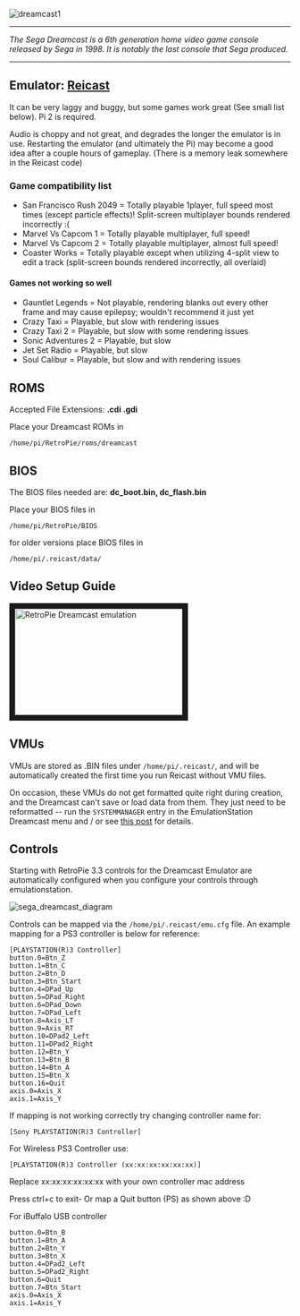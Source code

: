 ![dreamcast1](https://cloud.githubusercontent.com/assets/10035308/11576152/e9f8f372-99d1-11e5-8e01-d50cf572e6cd.png)
***
_The Sega Dreamcast is a 6th generation home video game console released by Sega in 1998. It is notably the last console that Sega produced._
***
## Emulator: [Reicast](https://github.com/reicast/reicast-emulator) 

It can be very laggy and buggy, but some games work great (See small list below). Pi 2 is required.  

Audio is choppy and not great, and degrades the longer the emulator is in use.  Restarting the emulator (and ultimately the Pi) may become a good idea after a couple hours of gameplay.  (There is a memory leak somewhere in the Reicast code)

### Game compatibility list

* San Francisco Rush 2049 = Totally playable 1player, full speed most times (except particle effects)!  Split-screen multiplayer bounds rendered incorrectly :(
* Marvel Vs Capcom 1 = Totally playable multiplayer, full speed!
* Marvel Vs Capcom 2 = Totally playable multiplayer, almost full speed!
* Coaster Works = Totally playable except when utilizing 4-split view to edit a track (split-screen bounds rendered incorrectly, all overlaid)

#### Games not working so well

* Gauntlet Legends = Not playable, rendering blanks out every other frame and may cause epilepsy; wouldn't recommend it just yet
* Crazy Taxi = Playable, but slow with rendering issues
* Crazy Taxi 2 = Playable, but slow with some rendering issues
* Sonic Adventures 2 = Playable, but slow 
* Jet Set Radio = Playable, but slow
* Soul Calibur = Playable, but slow and with rendering issues



## ROMS

Accepted File Extensions: **.cdi .gdi** 

Place your Dreamcast ROMs in
```
/home/pi/RetroPie/roms/dreamcast
```

## BIOS

The BIOS files needed are: **dc_boot.bin, dc_flash.bin**

Place your BIOS files in
```
/home/pi/RetroPie/BIOS
```
for older versions place BIOS files in
```
/home/pi/.reicast/data/
```

## Video Setup Guide  

<a href="https://www.youtube.com/watch?v=yAB0_kkaa5s
" target="_blank"><img src="https://i.ytimg.com/vi_webp/yAB0_kkaa5s/mqdefault.webp" 
alt="RetroPie Dreamcast emulation" width="300" height="190" border="10" /></a>  


## VMUs

VMUs are stored as .BIN files under `/home/pi/.reicast/`, and will be automatically created the first time you run Reicast without VMU files.  

On occasion, these VMUs do not get formatted quite right during creation, and the Dreamcast can't save or load data from them.  They just need to be reformatted -- run the `SYSTEMMANAGER` entry in the EmulationStation Dreamcast menu and / or see [this post](http://blog.petrockblock.com/forums/topic/configuring-controllers-in-reicast/page/2/#post-99715) for details.

## Controls
Starting with RetroPie 3.3 controls for the Dreamcast Emulator are automatically configured when you configure your controls through emulationstation.

![sega_dreamcast_diagram](https://cloud.githubusercontent.com/assets/10035308/11432087/ae992b58-9463-11e5-928e-1ff3689c421d.png)

Controls can be mapped via the `/home/pi/.reicast/emu.cfg` file. An example mapping for a PS3 controller is below for reference:

```
[PLAYSTATION(R)3 Controller]
button.0=Btn_Z
button.1=Btn_C
button.2=Btn_D
button.3=Btn_Start
button.4=DPad_Up
button.5=DPad_Right
button.6=DPad_Down
button.7=DPad_Left
button.8=Axis_LT
button.9=Axis_RT
button.10=DPad2_Left
button.11=DPad2_Right
button.12=Btn_Y
button.13=Btn_B
button.14=Btn_A
button.15=Btn_X
button.16=Quit
axis.0=Axis_X
axis.1=Axis_Y
```
If mapping is not working correctly try changing controller name for: 
```
[Sony PLAYSTATION(R)3 Controller]
```
For Wireless PS3 Controller use: 
```
[PLAYSTATION(R)3 Controller (xx:xx:xx:xx:xx:xx)]
```
Replace xx:xx:xx:xx:xx:xx with your own controller mac address

Press ctrl+c to exit- Or map a Quit button (PS) as shown above :D 


For iBuffalo USB controller  

```
button.0=Btn_B
button.1=Btn_A
button.2=Btn_Y
button.3=Btn_X
button.4=DPad2_Left
button.5=DPad2_Right
button.6=Quit
button.7=Btn_Start
axis.0=Axis_X
axis.1=Axis_Y
```